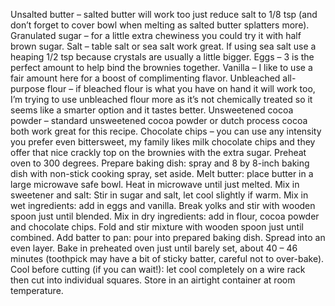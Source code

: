 Unsalted butter – salted butter will work too just reduce salt to 1/8 tsp (and don’t forget to cover bowl when melting as salted butter splatters more).
Granulated sugar – for a little extra chewiness you could try it with half brown sugar.
Salt – table salt or sea salt work great. If using sea salt use a heaping 1/2 tsp because crystals are usually a little bigger.
Eggs – 3 is the perfect amount to help bind the brownies together.
Vanilla – I like to use a fair amount here for a boost of complimenting flavor.
Unbleached all-purpose flour – if bleached flour is what you have on hand it will work too, I’m trying to use unbleached flour more as it’s not chemically treated so it seems like a smarter option and it tastes better.
Unsweetened cocoa powder – standard unsweetened cocoa powder or dutch process cocoa both work great for this recipe.
Chocolate chips – you can use any intensity you prefer even bittersweet, my family likes milk chocolate chips and they offer that nice crackly top on the brownies with the extra sugar.
Preheat oven to 300 degrees.
Prepare baking dish: spray and 8 by 8-inch baking dish with non-stick cooking spray, set aside.
Melt butter: place butter in a large microwave safe bowl. Heat in microwave until just melted.
Mix in sweetener and salt: Stir in sugar and salt, let cool slightly if warm.
Mix in wet ingredients: add in eggs and vanilla. Break yolks and stir with wooden spoon just until blended.
Mix in dry ingredients: add in flour, cocoa powder and chocolate chips. Fold and stir mixture with wooden spoon just until combined.
Add batter to pan: pour into prepared baking dish. Spread into an even layer. Bake in preheated oven just until barely set, about 40 – 46 minutes (toothpick may have a bit of sticky batter, careful not to over-bake).
Cool before cutting (if you can wait!): let cool completely on a wire rack then cut into individual squares. Store in an airtight container at room temperature.
